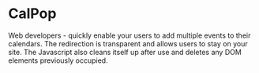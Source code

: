 CalPop
======

Web developers - quickly enable your users to add multiple events to their calendars. The redirection is transparent and allows users to stay on your site. The Javascript also cleans itself up after use and deletes any DOM elements previously occupied.
